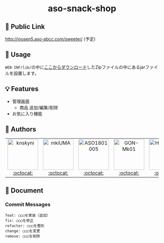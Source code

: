 <h1 align="center">aso-snack-shop</h2>

## 🔗 Public Link
http://jousen5.aso-abcc.com/sweeter/ (予定)

## 🔌 Usage
`WEB-INF/lib/`の中に[ここからダウンロード](https://school.yanai-k.com/aso-snack-shop_javalibs_v3.zip)したZipファイルの中にあるjarファイルを設置します。

## 💡 Features
* 管理画面
    * 商品 追加/編集/削除
* お気に入り機能

## 👤 Authors
<table>
<tr>
    <td align="center">
        <a href="https://github.com/knskyni">
            <img src="https://avatars0.githubusercontent.com/u/45021655?v=4&s=460" width="100px;" alt="knskyni"/>
            <br>
            :octocat:
        </a>
    </td>
    <td align="center">
        <a href="https://github.com/mkiUMA">
            <img src="https://avatars0.githubusercontent.com/u/56985183?v=4&s=460" width="100px;" alt="mkiUMA"/>
            <br>
            :octocat:
        </a>
    </td>
    <td align="center">
        <a href="https://github.com/ASO1801005">
            <img src="https://avatars0.githubusercontent.com/u/57469552?v=4&s=460" width="100px;" alt="ASO1801005"/>
            <br>
            :octocat:
        </a>
    </td>
    <td align="center">
        <a href="https://github.com/GON-Mk01">
            <img src="https://avatars0.githubusercontent.com/u/65264706?v=4&s=460" width="100px;" alt="GON-Mk01"/>
            <br>
            :octocat:
        </a>
    </td>
    <td align="center">
        <a href="https://github.com/HiraishiShouki">
            <img src="https://avatars0.githubusercontent.com/u/65265954?v=4&s=460" width="100px;" alt="HiraishiShouki"/>
            <br>
            :octocat:
        </a>
    </td>
    <td align="center">
        <a href="https://github.com/shirouzujunya">
            <img src="https://avatars0.githubusercontent.com/u/65262752?v=4&s=460" width="100px;" alt="shirouzujunya"/>
            <br>
            :octocat:
        </a>
    </td>
</tr>
</table>

## 📖 Document
### Commit Messages
```
feat: ◯◯◯を実装（追加）
fix: ◯◯◯を修正
refactor: ◯◯◯を整形
change: ◯◯◯を変更
remove: ◯◯◯を削除
```
